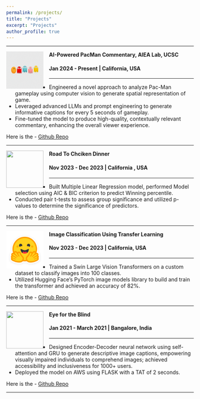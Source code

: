 ```yaml
---
permalink: /projects/
title: "Projects"
excerpt: "Projects"
author_profile: true
---
```


-----
<img align="left" height="100" width="100" src="../images/Pacman.gif" style="padding-right:15px">

**AI-Powered PacMan Commentary, AIEA Lab, UCSC**
#### Jan 2024 - Present | California, USA

-----
* Engineered a novel approach to analyze Pac-Man gameplay using computer vision to generate spatial representation of game.
* Leveraged advanced LLMs and prompt engineering to generate informative captions for every 5 seconds of gameplay.
* Fine-tuned the model to produce high-quality, contextually relevant commentary, enhancing the overall viewer experience.<br>

Here is the - [Github Repo](https://github.com/nisthaKumar/AutograderLLMPrompts)

-----
<img align="left" height="100" width="100" src="../images/pubg.gif" style="padding-right:15px">

**Road To Chciken Dinner**
#### Nov 2023 - Dec 2023 | California , USA

-----
* Built Multiple Linear Regression model, performed Model selection using AIC & BIC criterion to predict Winning percentile.
* Conducted pair t-tests to assess group significance and utilized p-values to determine the significance of predictors.

Here is the - [Github Repo](https://github.com/nisthaKumar/Road-To-Chicken-Dinner)

-----
<img align="left" height="100" width="100" src="../images/huggingFace.png" style="padding-right:15px">

**Image Classification Using Transfer Learning**
#### Nov 2023 - Dec 2023 | California, USA

-----
* Trained a Swin Large Vision Transformers on a custom dataset to classify images into 100 classes.
* Utilized Hugging Face’s PyTorch image models library to build and train the transformer and achieved an accuracy of 82%.<br>

Here is the - [Github Repo](https://github.com/nisthaKumar/Road-To-Chicken-Dinner)

-----
<img align="left" height="100" width="100" src="../images/.png" style="padding-right:15px">

**Eye for the Blind**
#### Jan 2021 - March 2021 | Bangalore, India

-----
* Designed Encoder-Decoder neural network using self-attention and GRU to generate descriptive image captions,
empowering visually impaired individuals to comprehend images; achieved accessibility and inclusiveness for 1000+ users.
* Deployed the model on AWS using FLASK with a TAT of 2 seconds.<br>

Here is the - [Github Repo](https://github.com/nisthaKumar/Road-To-Chicken-Dinner)

-----


